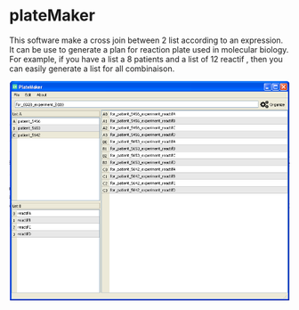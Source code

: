 # plateMaker
This software make a cross join between 2 list according to an expression. 
It can be use to generate a plan for reaction plate used in molecular biology. 
For example, if you have a list a 8 patients and a list of 12 reactif , then you can easily generate a list for all combinaison.

![plateMaker](https://raw.githubusercontent.com/dridk/plateMaker/master/screenshot.PNG
)
